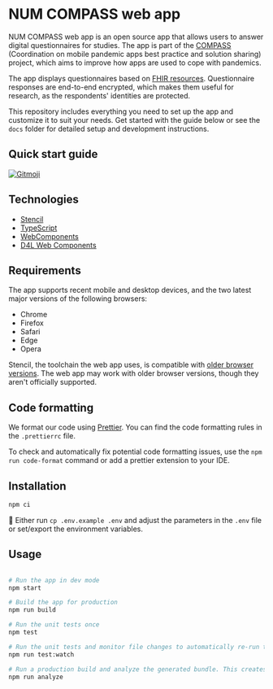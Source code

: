 # NUM COMPASS web app

NUM COMPASS web app is an open source app that allows users to answer digital questionnaires for studies. The app is part of the [COMPASS](https://num-compass.science/en/compass/profile/) (Coordination on mobile pandemic apps best practice and solution sharing) project, which aims to improve how apps are used to cope with pandemics.

The app displays questionnaires based on [FHIR resources](https://www.hl7.org/fhir/questionnaire.html). Questionnaire responses are end-to-end encrypted, which makes them useful for research, as the respondents' identities are protected.

This repository includes everything you need to set up the app and customize it to suit your needs. Get started with the guide below or see the `docs` folder for detailed setup and development instructions.

## Quick start guide

<p>
  <a href="https://gitmoji.dev">
    <img src="https://img.shields.io/badge/gitmoji-%20😜%20😍-FFDD67.svg?style=flat-square" alt="Gitmoji">
  </a>
</p>

## Technologies

- [Stencil](https://stenciljs.com/)
- [TypeScript](https://www.typescriptlang.org/)
- [WebComponents](https://www.webcomponents.org/)
- [D4L Web Components](https://github.com/gesundheitscloud/hc-ui-storybook#readme)

## Requirements

The app supports recent mobile and desktop devices, and the two latest major versions of the following browsers:

- Chrome
- Firefox
- Safari
- Edge
- Opera

Stencil, the toolchain the web app uses, is compatible with [older browser versions](https://stenciljs.com/docs/browser-support). The web app may work with older browser versions, though they aren't officially supported.

## Code formatting

We format our code using [Prettier](https://prettier.io/). You can find the code formatting rules in the `.prettierrc` file.

To check and automatically fix potential code formatting issues, use the `npm run code-format` command or add a prettier extension to your IDE.

## Installation

```sh
npm ci
```

🔧 Either run `cp .env.example .env` and adjust the parameters in the `.env` file or set/export the environment variables.

## Usage

```sh

# Run the app in dev mode
npm start

# Build the app for production
npm run build

# Run the unit tests once
npm test

# Run the unit tests and monitor file changes to automatically re-run the tests during development
npm run test:watch

# Run a production build and analyze the generated bundle. This creates a stats.html file in the root directory.
npm run analyze
```
